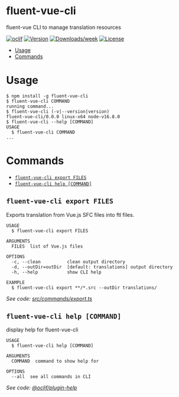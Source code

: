 fluent-vue-cli
==============

fluent-vue CLI to manage translation resources

[![oclif](https://img.shields.io/badge/cli-oclif-brightgreen.svg)](https://oclif.io)
[![Version](https://img.shields.io/npm/v/fluent-vue-cli.svg)](https://npmjs.org/package/fluent-vue-cli)
[![Downloads/week](https://img.shields.io/npm/dw/fluent-vue-cli.svg)](https://npmjs.org/package/fluent-vue-cli)
[![License](https://img.shields.io/npm/l/fluent-vue-cli.svg)](https://github.com/Demivan/fluent-vue-cli/blob/master/package.json)

<!-- toc -->
* [Usage](#usage)
* [Commands](#commands)
<!-- tocstop -->
# Usage
<!-- usage -->
```sh-session
$ npm install -g fluent-vue-cli
$ fluent-vue-cli COMMAND
running command...
$ fluent-vue-cli (-v|--version|version)
fluent-vue-cli/0.0.0 linux-x64 node-v16.8.0
$ fluent-vue-cli --help [COMMAND]
USAGE
  $ fluent-vue-cli COMMAND
...
```
<!-- usagestop -->
# Commands
<!-- commands -->
* [`fluent-vue-cli export FILES`](#fluent-vue-cli-export-files)
* [`fluent-vue-cli help [COMMAND]`](#fluent-vue-cli-help-command)

## `fluent-vue-cli export FILES`

Exports translation from Vue.js SFC files into ftl files.

```
USAGE
  $ fluent-vue-cli export FILES

ARGUMENTS
  FILES  list of Vue.js files

OPTIONS
  -c, --clean          clean output directory
  -d, --outDir=outDir  [default: translations] output directory
  -h, --help           show CLI help

EXAMPLE
  $ fluent-vue-cli export **/*.src --outDir translations/
```

_See code: [src/commands/export.ts](https://github.com/Demivan/fluent-vue-cli/blob/v0.0.0/src/commands/export.ts)_

## `fluent-vue-cli help [COMMAND]`

display help for fluent-vue-cli

```
USAGE
  $ fluent-vue-cli help [COMMAND]

ARGUMENTS
  COMMAND  command to show help for

OPTIONS
  --all  see all commands in CLI
```

_See code: [@oclif/plugin-help](https://github.com/oclif/plugin-help/blob/v3.2.3/src/commands/help.ts)_
<!-- commandsstop -->
